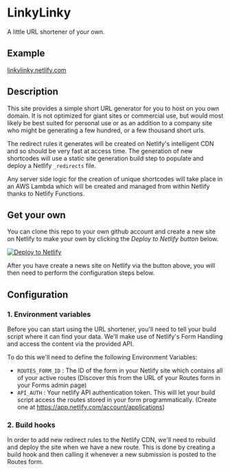 # LinkyLinky

A little URL shortener of your own.


## Example

[linkylinky.netlify.com](https://linkylinky.netlify.com)


## Description

This site provides a simple short URL generator for you to host on you own domain. It is not optimized for giant sites or commercial use, but would most likely be best suited for personal use or as an addition to a company site who might be generating a few hundred, or a few thousand short urls.

The redirect rules it generates will be created on Netlify's intelligent CDN and so should be very fast at access time. The generation of new shortcodes will use a static site generation build step to populate and deploy a Netlify `_redirects` file.

Any server side logic for the creation of unique shortcodes will take place in an AWS Lambda which will be created and managed from within Netlify thanks to Netlify Functions.


## Get your own

You can clone this repo to your own github account and create a new site on Netlify to make your own by clicking the _Deploy to Netlify button_ below.

[![Deploy to Netlify](https://www.netlify.com/img/deploy/button.svg)](https://app.netlify.com/start/deploy?repository=https://github.com/philhawksworth/linkylinky)

After you have create a news site on Netlify via the button above, you will then need to perform the configuration steps below.

## Configuration

### 1. Environment variables

Before you can start using the URL shortener, you'll need to tell your build script where it can find your data. We'll make use of Netlify's Form Handling and access the content via the provided API.

To do this we'll need to define the following Environment Variables:

- `ROUTES_FORM_ID` : The ID of the form in your Netlify site which contains all of your active routes (Discover this from the URL of your Routes form in your Forms admin page)
- `API_AUTH` : Your netlify API authentication token. This will let your build script access the routes stored in your form programmatically. (Create one at https://app.netlify.com/account/applications)


### 2. Build hooks

In order to add new redirect rules to the Netlify CDN, we'll need to rebuild and deploy the site when we have a new route. This is done by creating a build hook and then calling it whenever a new submission is posted to the Routes form.

